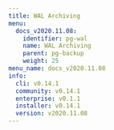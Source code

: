 ```yaml
---
title: WAL Archiving
menu:
  docs_v2020.11.08:
    identifier: pg-wal
    name: WAL Archiving
    parent: pg-backup
    weight: 25
menu_name: docs_v2020.11.08
info:
  cli: v0.14.1
  community: v0.14.1
  enterprise: v0.1.1
  installer: v0.14.1
  version: v2020.11.08
---
```


